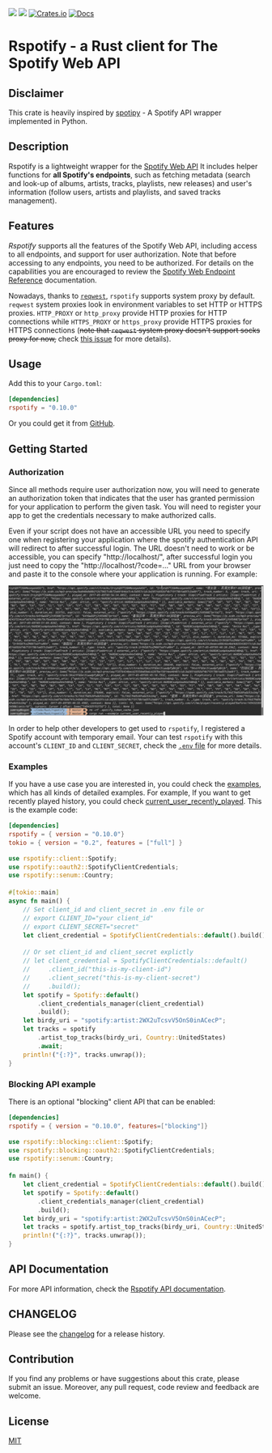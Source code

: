 [![](https://github.com/ramsayleung/rspotify/workflows/Continuous%20Integration/badge.svg)](https://github.com/ramsayleung/rspotify/actions)
[![](https://img.shields.io/github/license/ramsayleung/rspotify)](https://github.com/ramsayleung/rspotify/blob/master/LICENSE)
[![Crates.io](https://img.shields.io/crates/v/rspotify.svg)](https://crates.io/crates/rspotify)
[![Docs](https://docs.rs/rspotify/badge.svg)](https://docs.rs/crate/rspotify/)

# Rspotify - a Rust client for The Spotify Web API 

## Disclaimer

This crate is heavily inspired by [spotipy](https://github.com/plamere/spotipy) - A Spotify API wrapper implemented in Python.

## Description

Rspotify is a lightweight wrapper for the [Spotify Web API](https://developer.spotify.com/web-api/) It includes helper functions for **all Spotify's endpoints**, such as fetching metadata (search and look-up of albums, artists, tracks, playlists, new releases) and user's information (follow users, artists and playlists, and saved tracks management).

## Features

*Rspotify* supports all the features of the Spotify Web API, including access to all endpoints, and support for user authorization. Note that before accessing to any endpoints, you need to be authorized. For details on the capabilities you are encouraged to review the [Spotify Web Endpoint Reference](https://developer.spotify.com/web-api/endpoint-reference/) documentation.

Nowadays, thanks to [`reqwest`](https://docs.rs/reqwest/0.10.1/reqwest/#proxies), `rspotify` supports system proxy by default. `reqwest` system proxies look in environment variables to set HTTP or HTTPS proxies. `HTTP_PROXY` or `http_proxy` provide HTTP proxies for HTTP connections while `HTTPS_PROXY` or `https_proxy` provide HTTPS proxies for HTTPS connections (~~note that `reqwest` system proxy doesn't support socks proxy for now,~~ check [this issue](https://github.com/seanmonstar/reqwest/issues/790) for more details).

## Usage

Add this to your `Cargo.toml`:

``` toml
[dependencies]
rspotify = "0.10.0"
```

Or you could get it from [GitHub](https://github.com/samrayleung/rspotify).

## Getting Started

### Authorization

Since all methods require user authorization now, you will need to generate an authorization token that indicates that the user has granted permission for your application to perform the given task. You will need to register your app to get the credentials necessary to make authorized calls.

Even if your script does not have an accessible URL you need to specify one when registering your application where the spotify authentication API will redirect to after successful login. The URL doesn't need to work or be accessible, you can specify "http://localhost/", after successful login you just need to copy the "http://localhost/?code=..." URL from your browser and paste it to the console where your application is running. For example:

![](./doc/images/rspotify.gif)

In order to help other developers to get used to `rspotify`, I registered a Spotify account with temporary email. Your can test `rspotify` with this account's `CLIENT_ID` and `CLIENT_SECRET`, check the [`.env` file](./.env) for more details.

### Examples

If you have a use case you are interested in, you could check the [examples](./examples), which has all kinds of detailed examples. For example, If you want to get recently played history, you could check [current_user_recently_played](./examples/current_user_recently_played.rs). This is the example code:

``` toml
[dependencies]
rspotify = { version = "0.10.0"}
tokio = { version = "0.2", features = ["full"] }
```

``` rust
use rspotify::client::Spotify;
use rspotify::oauth2::SpotifyClientCredentials;
use rspotify::senum::Country;

#[tokio::main]
async fn main() {
    // Set client_id and client_secret in .env file or
    // export CLIENT_ID="your client_id"
    // export CLIENT_SECRET="secret"
    let client_credential = SpotifyClientCredentials::default().build();

    // Or set client_id and client_secret explictly
    // let client_credential = SpotifyClientCredentials::default()
    //     .client_id("this-is-my-client-id")
    //     .client_secret("this-is-my-client-secret")
    //     .build();
    let spotify = Spotify::default()
        .client_credentials_manager(client_credential)
        .build();
    let birdy_uri = "spotify:artist:2WX2uTcsvV5OnS0inACecP";
    let tracks = spotify
        .artist_top_tracks(birdy_uri, Country::UnitedStates)
        .await;
    println!("{:?}", tracks.unwrap());
}
```

### Blocking API example
There is an optional "blocking" client API that can be enabled:

``` toml
[dependencies]
rspotify = { version = "0.10.0", features=["blocking"]}
```

``` rust
use rspotify::blocking::client::Spotify;
use rspotify::blocking::oauth2::SpotifyClientCredentials;
use rspotify::senum::Country;

fn main() {
    let client_credential = SpotifyClientCredentials::default().build();
    let spotify = Spotify::default()
        .client_credentials_manager(client_credential)
        .build();
    let birdy_uri = "spotify:artist:2WX2uTcsvV5OnS0inACecP";
    let tracks = spotify.artist_top_tracks(birdy_uri, Country::UnitedStates);
    println!("{:?}", tracks.unwrap());
}
```

## API Documentation

For more API information, check the [Rspotify API documentation](https://docs.rs/crate/rspotify).

## CHANGELOG

Please see the [changelog](./CHANGELOG.md) for a release history.

## Contribution

If you find any problems or have suggestions about this crate, please submit an issue. Moreover, any pull request, code review and feedback are welcome.

## License

[MIT](./LICENSE)
